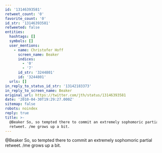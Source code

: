 ```yaml
---
id: '13146393581'
retweet_count: '0'
favorite_count: '0'
id_str: '13146393581'
retweeted: false
entities:
  hashtags: []
  symbols: []
  user_mentions:
    - name: Christofer Hoff
      screen_name: Beaker
      indices:
        - '0'
        - '7'
      id_str: '3244801'
      id: '3244801'
  urls: []
in_reply_to_status_id_str: '13142183373'
in_reply_to_screen_name: Beaker
original_url: https://twitter.com/jth/status/13146393581
date: '2010-04-30T19:29:27.000Z'
sitemap: false
robots: noindex
reply: true
title: >-
  @Beaker So, so tempted there to commit an extremely sophomoric partial
  retweet. /me grows up a bit.
---
```


@Beaker So, so tempted there to commit an extremely sophomoric partial retweet. /me grows up a bit.